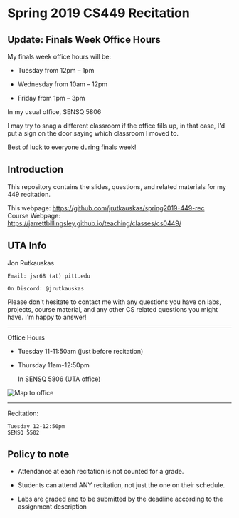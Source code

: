 # Spring 2019 CS449 Recitation

## Update: Finals Week Office Hours

My finals week office hours will be:

- Tuesday from 12pm – 1pm 

- Wednesday from 10am – 12pm 

- Friday from 1pm – 3pm

In my usual office, SENSQ 5806

I may try to snag a different classroom if the office fills up, in that case, I'd put a sign on the door saying which
classroom I moved to.

Best of luck to everyone during finals week!


## Introduction
This repository contains the slides, questions, and related materials for my 449 recitation.  

This webpage:	https://github.com/jrutkauskas/spring2019-449-rec
\
Course Webpage:	https://jarrettbillingsley.github.io/teaching/classes/cs0449/


## UTA Info

Jon Rutkauskas

	Email: jsr68 (at) pitt.edu

	On Discord: @jrutkauskas

Please don't hesitate to contact me with any questions you have on labs, projects, course material, and any other CS related questions you might have.  I'm happy to answer!

----------

Office Hours

- Tuesday 11-11:50am (just before recitation)

- Thursday 11am-12:50pm

	In SENSQ 5806 (UTA office)

![Map to office](https://i.imgur.com/8OIXV3f.png)

-------------

Recitation:
	
	Tuesday 12-12:50pm 
	SENSQ 5502

## Policy to note


- Attendance at each recitation is not counted for a grade.

- Students can attend ANY recitation, not just the one on their schedule.

- Labs are graded and to be submitted by the deadline according to the assignment description
